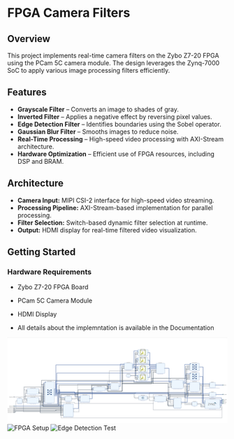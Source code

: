# FPGA Camera Filters

## Overview
This project implements real-time camera filters on the Zybo Z7-20 FPGA using the PCam 5C camera module. The design leverages the Zynq-7000 SoC to apply various image processing filters efficiently.

## Features
- **Grayscale Filter** – Converts an image to shades of gray.
- **Inverted Filter** – Applies a negative effect by reversing pixel values.
- **Edge Detection Filter** – Identifies boundaries using the Sobel operator.
- **Gaussian Blur Filter** – Smooths images to reduce noise.
- **Real-Time Processing** – High-speed video processing with AXI-Stream architecture.
- **Hardware Optimization** – Efficient use of FPGA resources, including DSP and BRAM.

## Architecture
- **Camera Input:** MIPI CSI-2 interface for high-speed video streaming.
- **Processing Pipeline:** AXI-Stream-based implementation for parallel processing.
- **Filter Selection:** Switch-based dynamic filter selection at runtime.
- **Output:** HDMI display for real-time filtered video visualization.

## Getting Started
### Hardware Requirements
- Zybo Z7-20 FPGA Board
- PCam 5C Camera Module
- HDMI Display

- All details about the implemntation is available in the Documentation

![FPGA Block Diagram](images/diagram.png)
![FPGA Setup](images/setup.png)
![Edge Detection Test](images/edg.png)
